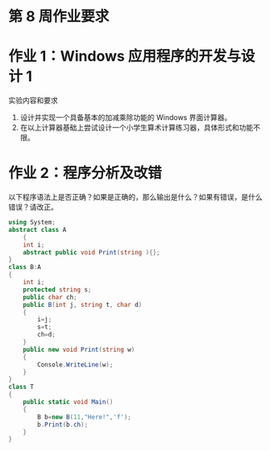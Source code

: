 # 第 8 周作业要求

# 作业 1：Windows 应用程序的开发与设计 1

实验内容和要求

1. 设计并实现一个具备基本的加减乘除功能的 Windows 界面计算器。
2. 在以上计算器基础上尝试设计一个小学生算术计算练习器，具体形式和功能不限。

# 作业 2：程序分析及改错

以下程序语法上是否正确？如果是正确的，那么输出是什么？如果有错误，是什么错误？请改正。

```csharp
using System;
abstract class A
    {
    int i;
    abstract public void Print(string ){};
}
class B:A
{
    int i;
    protected string s;
    public char ch;
    public B(int j, string t, char d)
    { 
        i=j;
        s=t; 
        ch=d; 
    }
    public new void Print(string w)
    { 
        Console.WriteLine(w); 
    }
}
class T
{
    public static void Main()
    { 
        B b=new B(11,"Here!",'f');
        b.Print(b.ch); 
    }
}
```
